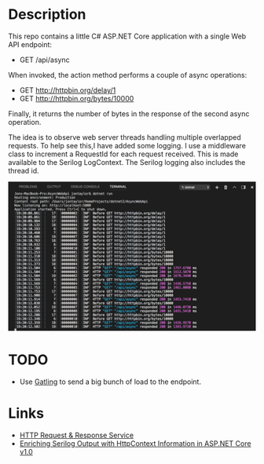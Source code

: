 # Description

This repo contains a little C# ASP.NET Core application with a single Web API endpoint:

* GET /api/async

When invoked, the action method performs a couple of async operations:

* GET http://httpbin.org/delay/1
* GET http://httpbin.org/bytes/10000

Finally, it returns the number of bytes in the response of the second async operation.

The idea is to observe web server threads handling multiple overlapped requests. To help see this,I have added some logging. I use a middleware class to increment a RequestId for each request received. This is made available to the Serilog LogContext. The Serilog logging also includes the thread id.

![Console](Screenshots/console.png)

# TODO

* Use [Gatling](https://gatling.io/) to send a big bunch of load to the endpoint.

# Links

* [HTTP Request & Response Service](http://httpbin.org)
* [Enriching Serilog Output with HttpContext Information in ASP.NET Core v1.0](http://mylifeforthecode.com/enriching-serilog-output-with-httpcontext-information-in-asp-net-core/)
